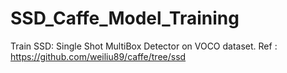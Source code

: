 # SSD_Caffe_Model_Training
Train SSD: Single Shot MultiBox Detector on VOCO dataset. Ref : https://github.com/weiliu89/caffe/tree/ssd 
